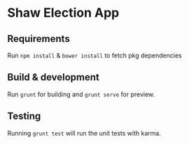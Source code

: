 # Shaw Election App

## Requirements

Run `npm install` & `bower install` to fetch pkg dependencies

## Build & development

Run `grunt` for building and `grunt serve` for preview.

## Testing

Running `grunt test` will run the unit tests with karma.

